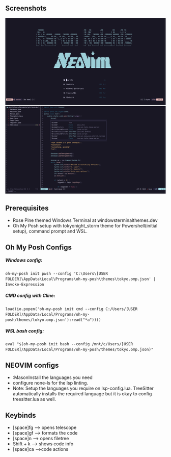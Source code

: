 ## Screenshots
![Screenshot of alpha.lua]( https://github.com/aaronkoichi/nvim/blob/master/Images/alpha2.png?raw=true)
![Screenshot of Neovim](https://github.com/aaronkoichi/nvim/blob/master/Images/main.png?raw=true)
## Prerequisites
 - Rose Pine themed Windows Terminal at windowsterminalthemes.dev 
 - Oh My Posh setup with tokyonight_storm theme for Powershell(initial setup), command prompt and WSL.

## Oh My Posh Configs 
##### Windows config:

 ` oh-my-posh init pwsh --config 'C:\Users\[USER FOLDER]\AppData\Local\Programs\oh-my-posh\themes\tokyo.omp.json' | Invoke-Expression `

##### CMD config with Cline:

`load(io.popen('oh-my-posh init cmd --config C:/Users/[USER FOLDER]/AppData/Local/Programs/oh-my-posh/themes/tokyo.omp.json'):read("*a"))()`

##### WSL bash config:

`eval "$(oh-my-posh init bash --config /mnt/c/Users/[USER FOLDER]/AppData/Local/Programs/oh-my-posh/themes/tokyo.omp.json)"`




## NEOVIM configs 


- :MasonInstall the languages you need
- configure none-ls for the lsp linting.
- Note: Setup the languages you require on lsp-config.lua. TreeSitter automatically installs the required language but it is okay to config treesitter.lua as well.
## Keybinds
- [space]fg --> opens telescope
- [space]gf --> formats the code
- [space]n --> opens filetree
- Shift + k --> shows code info
- [space]ca -->code actions
